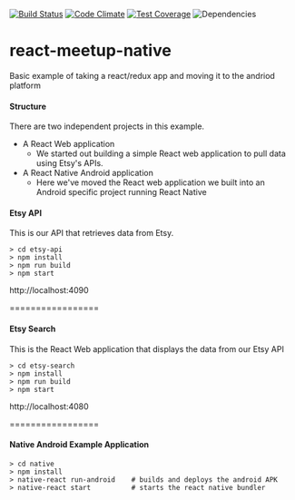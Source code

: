 [![Build Status](https://travis-ci.org/hartcode/react-meetup-native.svg?branch=master)](https://travis-ci.org/hartcode/react-meetup-native)
[![Code Climate](https://codeclimate.com/github/hartcode/react-meetup-native/badges/gpa.svg)](https://codeclimate.com/github/hartcode/react-meetup-native)
[![Test Coverage](https://codeclimate.com/github/hartcode/react-meetup-native/badges/coverage.svg)](https://codeclimate.com/github/hartcode/react-meetup-native/coverage)
![Dependencies](https://david-dm.org/hartcode/react-meetup-native.net.svg)
# react-meetup-native 
Basic example of taking a react/redux app and moving it to the andriod platform

#### Structure
There are two independent projects in this example.  
- A React Web application
  - We started out building a simple React web application to pull data using Etsy's APIs. 
- A React Native Android application
  - Here we've moved the React web application we built into an Android specific project running React Native


#### Etsy API
This is our API that retrieves data from Etsy.
```
> cd etsy-api
> npm install
> npm run build
> npm start
```
http://localhost:4090

=================
#### Etsy Search
This is the React Web application that displays the data from our Etsy API
```
> cd etsy-search
> npm install
> npm run build
> npm start
```
http://localhost:4080

=================
#### Native Android Example Application
```
> cd native
> npm install
> native-react run-android    # builds and deploys the android APK
> native-react start          # starts the react native bundler
```
